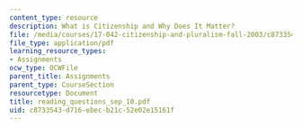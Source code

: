 ```yaml
---
content_type: resource
description: What is Citizenship and Why Does It Matter?
file: /media/courses/17-042-citizenship-and-pluralism-fall-2003/c8733543d716ebecb21c52e02e15161f_reading_questions_sep_10.pdf
file_type: application/pdf
learning_resource_types:
- Assignments
ocw_type: OCWFile
parent_title: Assignments
parent_type: CourseSection
resourcetype: Document
title: reading_questions_sep_10.pdf
uid: c8733543-d716-ebec-b21c-52e02e15161f
---
```

